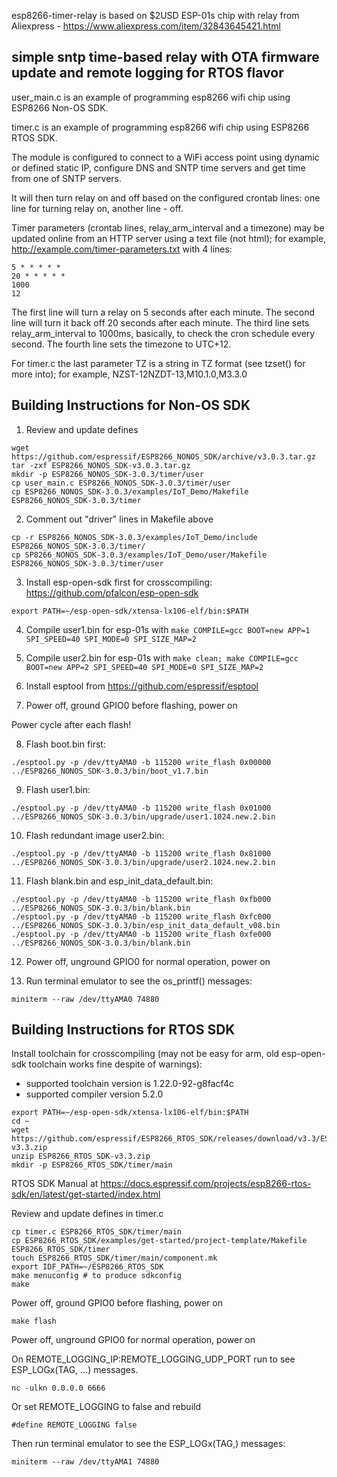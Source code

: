 esp8266-timer-relay is based on $2USD ESP-01s chip with relay from Aliexpress - https://www.aliexpress.com/item/32843645421.html

## simple sntp time-based relay with OTA firmware update and remote logging for RTOS flavor

user_main.c is an example of programming esp8266 wifi chip using ESP8266 Non-OS SDK.

timer.c is an example of programming esp8266 wifi chip using ESP8266 RTOS SDK.

The module is configured to connect to a WiFi access point using dynamic or defined static IP, configure DNS and SNTP time servers
and get time from one of SNTP servers.

It will then turn relay on and off based on the configured crontab lines: one line for turning relay on, another line - off.

Timer parameters (crontab lines, relay_arm_interval and a timezone) may be updated online from an HTTP server using a text file (not html); for example, http://example.com/timer-parameters.txt with 4 lines:

```
5 * * * * *
20 * * * * *
1000
12
```

The first line will turn a relay on 5 seconds after each minute. The second line will turn it back off 20 seconds after each minute. The third line sets relay_arm_interval to 1000ms, basically, to check the cron schedule every second. The fourth line sets the timezone to UTC+12.

For timer.c the last parameter TZ is a string in TZ format (see tzset() for more into); for example, NZST-12NZDT-13,M10.1.0,M3.3.0

## Building Instructions for Non-OS SDK

1. Review and update defines

```
wget https://github.com/espressif/ESP8266_NONOS_SDK/archive/v3.0.3.tar.gz
tar -zxf ESP8266_NONOS_SDK-v3.0.3.tar.gz
mkdir -p ESP8266_NONOS_SDK-3.0.3/timer/user
cp user_main.c ESP8266_NONOS_SDK-3.0.3/timer/user
cp ESP8266_NONOS_SDK-3.0.3/examples/IoT_Demo/Makefile ESP8266_NONOS_SDK-3.0.3/timer
```

2. Comment out "driver" lines in Makefile above

```
cp -r ESP8266_NONOS_SDK-3.0.3/examples/IoT_Demo/include ESP8266_NONOS_SDK-3.0.3/timer/
cp SP8266_NONOS_SDK-3.0.3/examples/IoT_Demo/user/Makefile ESP8266_NONOS_SDK-3.0.3/timer/user 
```

3. Install esp-open-sdk first for crosscompiling: https://github.com/pfalcon/esp-open-sdk

```
export PATH=~/esp-open-sdk/xtensa-lx106-elf/bin:$PATH
```

4. Compile user1.bin for esp-01s with `make COMPILE=gcc BOOT=new APP=1 SPI_SPEED=40 SPI_MODE=0 SPI_SIZE_MAP=2`

5. Compile user2.bin for esp-01s with `make clean; make COMPILE=gcc BOOT=new APP=2 SPI_SPEED=40 SPI_MODE=0 SPI_SIZE_MAP=2`

6. Install esptool from https://github.com/espressif/esptool

7. Power off, ground GPIO0 before flashing, power on

Power cycle after each flash!

8. Flash boot.bin first:

```
./esptool.py -p /dev/ttyAMA0 -b 115200 write_flash 0x00000 ../ESP8266_NONOS_SDK-3.0.3/bin/boot_v1.7.bin
```

9. Flash user1.bin:

```
./esptool.py -p /dev/ttyAMA0 -b 115200 write_flash 0x01000 ../ESP8266_NONOS_SDK-3.0.3/bin/upgrade/user1.1024.new.2.bin
```

10. Flash redundant image user2.bin:

```
./esptool.py -p /dev/ttyAMA0 -b 115200 write_flash 0x81000 ../ESP8266_NONOS_SDK-3.0.3/bin/upgrade/user2.1024.new.2.bin
```

11. Flash blank.bin and esp_init_data_default.bin:

```
./esptool.py -p /dev/ttyAMA0 -b 115200 write_flash 0xfb000 ../ESP8266_NONOS_SDK-3.0.3/bin/blank.bin
./esptool.py -p /dev/ttyAMA0 -b 115200 write_flash 0xfc000 ../ESP8266_NONOS_SDK-3.0.3/bin/esp_init_data_default_v08.bin
./esptool.py -p /dev/ttyAMA0 -b 115200 write_flash 0xfe000 ../ESP8266_NONOS_SDK-3.0.3/bin/blank.bin
```

12. Power off, unground GPIO0 for normal operation, power on

13. Run terminal emulator to see the os_printf() messages:

```
miniterm --raw /dev/ttyAMA0 74880
```

## Building Instructions for RTOS SDK

Install toolchain for crosscompiling (may not be easy for arm, old esp-open-sdk toolchain works fine despite of warnings):
 * supported toolchain version is 1.22.0-92-g8facf4c
 * supported compiler version 5.2.0

```
export PATH=~/esp-open-sdk/xtensa-lx106-elf/bin:$PATH
cd ~
wget https://github.com/espressif/ESP8266_RTOS_SDK/releases/download/v3.3/ESP8266_RTOS_SDK-v3.3.zip
unzip ESP8266_RTOS_SDK-v3.3.zip
mkdir -p ESP8266_RTOS_SDK/timer/main
```

RTOS SDK Manual at https://docs.espressif.com/projects/esp8266-rtos-sdk/en/latest/get-started/index.html

Review and update defines in timer.c

```
cp timer.c ESP8266_RTOS_SDK/timer/main
cp ESP8266_RTOS_SDK/examples/get-started/project-template/Makefile ESP8266_RTOS_SDK/timer
touch ESP8266_RTOS_SDK/timer/main/component.mk
export IDF_PATH=~/ESP8266_RTOS_SDK
make menuconfig # to produce sdkconfig
make
```

Power off, ground GPIO0 before flashing, power on

```
make flash
```

Power off, unground GPIO0 for normal operation, power on

On REMOTE_LOGGING_IP:REMOTE_LOGGING_UDP_PORT run to see ESP_LOGx(TAG, ...) messages.

```
nc -ulkn 0.0.0.0 6666
```

Or set REMOTE_LOGGING to false and rebuild

```
#define REMOTE_LOGGING false
```

Then run terminal emulator to see the ESP_LOGx(TAG,) messages:

```
miniterm --raw /dev/ttyAMA1 74880
```
